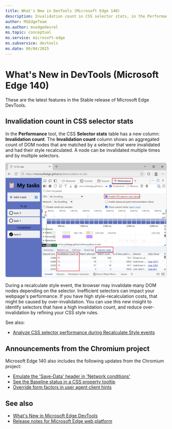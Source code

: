 ```yaml
---
title: What's New in DevTools (Microsoft Edge 140)
description: Invalidation count in CSS selector stats, in the Performance tool. Emulate the 'Save-Data' header in Network conditions. And more.  # key words before col 158
author: MSEdgeTeam
ms.author: msedgedevrel
ms.topic: conceptual
ms.service: microsoft-edge
ms.subservice: devtools
ms.date: 09/04/2025
---
```

# What's New in DevTools (Microsoft Edge 140)

These are the latest features in the Stable release of Microsoft Edge DevTools.


<!-- ====================================================================== -->
## Invalidation count in CSS selector stats

<!-- Subtitle: Identify expensive selectors with the new column in CSS selector stats (Performance tool) to reduce costly style recalculations. -->

In the **Performance** tool, the CSS **Selector stats** table has a new column: **Invalidation count**.  The **Invalidation count** column shows an aggregated count of DOM nodes that are matched by a selector that were invalidated and had their style recalculated.  A node can be invalidated multiple times and by multiple selectors.

![Invalidation count in Selector stats](./devtools-140-images/selector-stats-invalidations.jpg)

During a recalculate style event, the browser may invalidate many DOM nodes depending on the selector.  Inefficient selectors can impact your webpage's performance.  If you have high style-recalculation costs, that might be caused by over-invalidation.  You can use this new insight to identify selectors that have a high invalidation count, and reduce over-invalidation by refining your CSS style rules.

See also:
* [Analyze CSS selector performance during Recalculate Style events](../../../performance/selector-stats.md)


<!-- ====================================================================== -->
## Announcements from the Chromium project
<!-- https://developer.chrome.com/blog/new-in-devtools-140 -->

Microsoft Edge 140 also includes the following updates from the Chromium project:

* [Emulate the 'Save-Data' header in 'Network conditions'](https://developer.chrome.com/blog/new-in-devtools-140#save-data)
* [See the Baseline status in a CSS property tooltip](https://developer.chrome.com/blog/new-in-devtools-140#baseline-tooltip)
* [Override form factors in user agent client hints](https://developer.chrome.com/blog/new-in-devtools-140#form-factors)


<!-- ====================================================================== -->
## See also

* [What's New in Microsoft Edge DevTools](../../whats-new.md)
* [Release notes for Microsoft Edge web platform](../../../../web-platform/release-notes/index.md)
